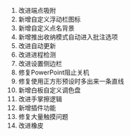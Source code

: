 1. 改进端点吸附
2. 新增自定义浮动栏图标
3. 新增自定义点名背景
4. 新增推出收纳模式自动进入批注选项
5. 改进自动更新
6. 改进进程检测
7. 改进设置侧边栏
8. 修复PowerPoint阻止关机
9. 修复使用正方形预设时多出来一条直线
10. 新增白板自定义调色盘
11. 改进手掌擦逻辑
12. 新增插件功能
13. 修复大量触摸问题
14. 改进橡皮

